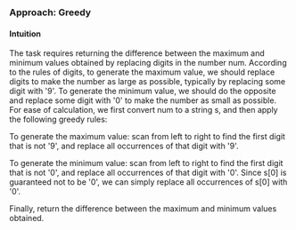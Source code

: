 ### Approach: Greedy
#### Intuition
The task requires returning the difference between the maximum and minimum values obtained by replacing digits in the number num. According to the rules of digits, to generate the maximum value, we should replace digits to make the number as large as possible, typically by replacing some digit with '9'. To generate the minimum value, we should do the opposite and replace some digit with '0' to make the number as small as possible. For ease of calculation, we first convert num to a string s, and then apply the following greedy rules:

To generate the maximum value: scan from left to right to find the first digit that is not '9', and replace all occurrences of that digit with '9'.

To generate the minimum value: scan from left to right to find the first digit that is not '0', and replace all occurrences of that digit with '0'. Since s[0] is guaranteed not to be '0', we can simply replace all occurrences of s[0] with '0'.

Finally, return the difference between the maximum and minimum values obtained.

